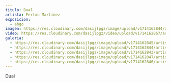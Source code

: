 ```yaml
---
titulo: Dual
artista: Fertxu Martínez
exposicion:
  - ahgo
imagen: https://res.cloudinary.com/dasijlpgz/image/upload/v1714162844/artistas/Fertxu%20Mart%C3%ADnez%20-%20Expo%20en%20Santurtxi/Dual/P1090349.jpg
video: https://res.cloudinary.com/dasijlpgz/video/upload/v1714162867/artistas/Fertxu%20Mart%C3%ADnez%20-%20Expo%20en%20Santurtxi/Dual/Sin_t%C3%ADtulo.mp4
galeria:
  - https://res.cloudinary.com/dasijlpgz/image/upload/v1714162845/artistas/Fertxu%20Mart%C3%ADnez%20-%20Expo%20en%20Santurtxi/Dual/P1090344.jpg
  - https://res.cloudinary.com/dasijlpgz/image/upload/v1714162844/artistas/Fertxu%20Mart%C3%ADnez%20-%20Expo%20en%20Santurtxi/Dual/P1090346.jpg
  - https://res.cloudinary.com/dasijlpgz/image/upload/v1714162843/artistas/Fertxu%20Mart%C3%ADnez%20-%20Expo%20en%20Santurtxi/Dual/P1090342.jpg
  - https://res.cloudinary.com/dasijlpgz/image/upload/v1714162847/artistas/Fertxu%20Mart%C3%ADnez%20-%20Expo%20en%20Santurtxi/Dual/P1090350.jpg
  - https://res.cloudinary.com/dasijlpgz/image/upload/v1714162846/artistas/Fertxu%20Mart%C3%ADnez%20-%20Expo%20en%20Santurtxi/Dual/P1090354.jpg
---
```

Dual
